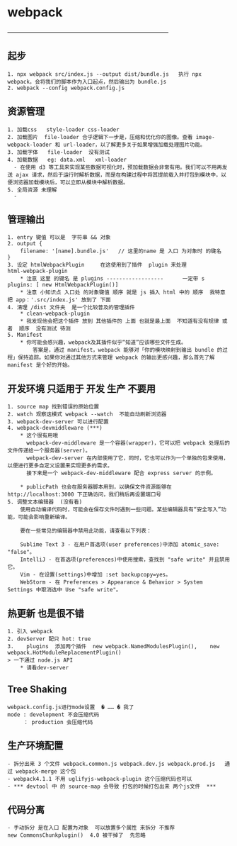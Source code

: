 # webpack 
——————————————————————————
## 起步
    1. npx webpack src/index.js --output dist/bundle.js   执行 npx webpack，会将我们的脚本作为入口起点，然后输出为 bundle.js
    2. webpack --config webpack.config.js 
## 资源管理
    1. 加载css   style-loader css-loader
    2. 加载图片  file-loader 合乎逻辑下一步是，压缩和优化你的图像。查看 image-webpack-loader 和 url-loader，以了解更多关于如果增强加载处理图片功能。
    3. 加载字体   file-loader  没有测试
    4. 加载数据   eg: data.xml   xml-loader   
      - 在使用 d3 等工具来实现某些数据可视化时，预加载数据会非常有用。我们可以不用再发送 ajax 请求，然后于运行时解析数据，而是在构建过程中将其提前载入并打包到模块中，以便浏览器加载模块后，可以立即从模块中解析数据。
    5. 全局资源 未理解
      - 
## 管理输出
    1. entry 键值 可以是  字符串 && 对象  
    2. output {
        filename: '[name].bundle.js'   // 这里的name 是 入口 为对象时 的键名
    }
    3. 设定 htmlWebpackPlugin     在这使用到了插件  plugin 来处理             html-webpack-plugin 
        * 注意 这里 的键名 是 plugins ------------------      一定带 s  plugins: [ new HtmlWebpackPlugin()]
        * 注意 小知识点 入口处 的对象键值 顺序 就是 js 插入 html 中的 顺序  我特意把 app：'.src/index.js' 放到了 下面
    4. 清理 /dist 文件夹  是一个比较普及的管理插件
        * clean-webpack-plugin
        * 我发现他会把这个插件 放到 其他插件的 上面 也就是最上面  不知道有没有规律 或者  顺序  没有测试 待测
    5. Manifest 
        * 你可能会感兴趣，webpack及其插件似乎“知道”应该哪些文件生成。
            答案是，通过 manifest，webpack 能够对「你的模块映射到输出 bundle 的过程」保持追踪。如果你对通过其他方式来管理 webpack 的输出更感兴趣，那么首先了解 manifest 是个好的开始。
## 开发环境  只适用于 开发 生产 不要用
    1. source map 找到错误的原始位置
    2. watch 观察这模式 webpack --watch  不能自动刷新浏览器
    3. webpack-dev-server 可以进行配置 
    4. webpack-devmiddleware (***)
        * 这个很有用哦  
          webpack-dev-middleware 是一个容器(wrapper)，它可以把 webpack 处理后的文件传递给一个服务器(server)。
          webpack-dev-server 在内部使用了它，同时，它也可以作为一个单独的包来使用，以便进行更多自定义设置来实现更多的需求。
          接下来是一个 webpack-dev-middleware 配合 express server 的示例。

        * publicPath 也会在服务器脚本用到，以确保文件资源能够在 http://localhost:3000 下正确访问，我们稍后再设置端口号
    5. 调整文本编辑器  (没有看)
        使用自动编译代码时，可能会在保存文件时遇到一些问题。某些编辑器具有“安全写入”功能，可能会影响重新编译。

        要在一些常见的编辑器中禁用此功能，请查看以下列表：

        Sublime Text 3 - 在用户首选项(user preferences)中添加 atomic_save: "false"。
        IntelliJ - 在首选项(preferences)中使用搜索，查找到 "safe write" 并且禁用它。
        Vim - 在设置(settings)中增加 :set backupcopy=yes。
        WebStorm - 在 Preferences > Appearance & Behavior > System Settings 中取消选中 Use "safe write"。
## 热更新 也是很不错
    1. 引入 webpack
    2. devServer 配只 hot: true
    3.    plugins  添加两个插件  new webpack.NamedModulesPlugin(),    new webpack.HotModuleReplacementPlugin()
    > 一下通过 node.js API
        * 请看dev-server
## Tree Shaking
    webpack.config.js进行mode设置  � …… � 我了
    mode : development 不会压缩代码
         ： production 会压缩代码
## 生产环境配置
    - 拆分出来 3 个文件 webpack.common.js webpack.dev.js webpack.prod.js   通过 webpack-merge 这个包
    - webpack4.1.1 不用 uglifyjs-webpack-plugin 这个压缩代码也可以
    - *** devtool 中 的 source-map 会导致 打包的时候打包出来 两个js文件  ***
## 代码分离
    - 手动拆分 是在入口 配置为对象  可以放置多个属性 来拆分 不推荐
    new CommonsChunkplugin()  4.0 被干掉了  先忽略